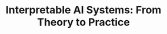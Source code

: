 ---
title: "Interpretable AI Systems: From Theory to Practice"
publication_date: 2023-04-20
authors:
  - title: Been Kim
    organization: google-research/_index
  - title: Finale Doshi-Velez
    organization: harvard-university/_index
  - title: Rich Caruana
    organization: microsoft-research/_index
categories:
  - ethical/_index
  - ai/_index
tags:
  - Explainable AI
  - Interpretability
  - Machine Learning
  - Ethics
  - Transparency
resource_type: research
summary: |
  This paper presents a comprehensive framework for developing interpretable AI systems that can explain their decisions to stakeholders. The research bridges the gap between theoretical approaches to AI interpretability and practical implementation challenges.

  The authors analyze various techniques for making AI systems more transparent and understandable, including feature attribution methods, counterfactual explanations, and human-centered design approaches.

  The study also addresses the crucial balance between model complexity and interpretability, offering guidelines for when and how to prioritize explainability in AI systems.
source_url: https://dl.acm.org/doi/10.1145/3555228
source_document: https://dl.acm.org/doi/pdf/10.1145/3555228
source_organizations:
  - google-research/_index
  - harvard-university
  - microsoft-research
language: en
--- 
